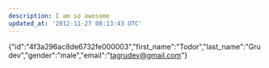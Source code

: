 ```yaml
---
description: I am so awesome
updated_at: '2012-11-27 08:13:43 UTC'
---
```

{"id":"4f3a296ac8de6732fe000003","first_name":"Todor","last_name":"Grudev","gender":"male","email":"tagrudev@gmail.com"}
